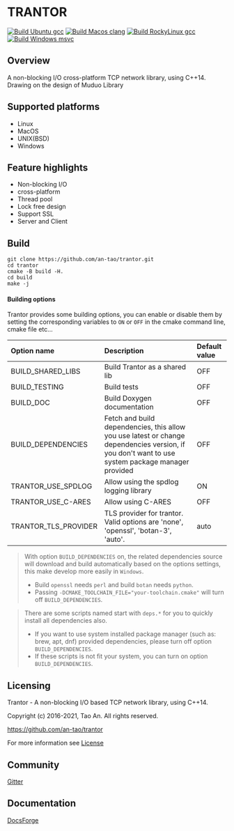 # TRANTOR

[![Build Ubuntu gcc](https://github.com/an-tao/trantor/actions/workflows/ubuntu-gcc.yml/badge.svg)](https://github.com/an-tao/trantor/actions)
[![Build Macos clang](https://github.com/an-tao/trantor/actions/workflows/macos-clang.yml/badge.svg)](https://github.com/an-tao/trantor/actions)
[![Build RockyLinux gcc](https://github.com/an-tao/trantor/actions/workflows/rockylinux-gcc.yml/badge.svg)](https://github.com/an-tao/trantor/actions)
[![Build Windows msvc](https://github.com/an-tao/trantor/actions/workflows/windows-msvc.yml/badge.svg)](https://github.com/an-tao/trantor/actions)

## Overview
A non-blocking I/O cross-platform TCP network library, using C++14.  
Drawing on the design of Muduo Library

## Supported platforms
- Linux
- MacOS
- UNIX(BSD)
- Windows

## Feature highlights
- Non-blocking I/O
- cross-platform
- Thread pool
- Lock free design
- Support SSL
- Server and Client


## Build
```shell
git clone https://github.com/an-tao/trantor.git
cd trantor
cmake -B build -H.
cd build 
make -j
```
#### Building options

Trantor provides some building options, you can enable or disable them by setting the corresponding variables to `ON` or `OFF` in the cmake command line, cmake file etc...

| Option name | Description | Default value |
| :--- | :--- | :--- |
| BUILD_SHARED_LIBS | Build Trantor as a shared lib |  OFF | 
| BUILD_TESTING | Build tests |  OFF | 
| BUILD_DOC | Build Doxygen documentation |  OFF | 
| BUILD_DEPENDENCIES | Fetch and build dependencies, this allow you use latest or change dependencies version, if you don't want to use system package manager provided | OFF | 
| TRANTOR_USE_SPDLOG | Allow using the spdlog logging library | ON | 
| TRANTOR_USE_C-ARES | Allow using C-ARES |  OFF |
| TRANTOR_TLS_PROVIDER | TLS provider for trantor. Valid options are 'none', 'openssl', 'botan-3', 'auto'.   | auto  | 

> With option `BUILD_DEPENDENCIES` on, the related dependencies source will download and build automatically based on the options settings, this make develop more easily in `Windows`.
>* Build `openssl` needs `perl` and build `botan` needs `python`.
>* Passing `-DCMAKE_TOOLCHAIN_FILE="your-toolchain.cmake"` will turn off `BUILD_DEPENDENCIES`.

> There are some scripts named start with `deps.*` for you to quickly install all dependencies also.
>* If you want to use system installed package manager (such as: brew, apt, dnf) provided dependencies, please turn off option `BUILD_DEPENDENCIES`.
>* If these scripts is not fit your system, you can turn on option `BUILD_DEPENDENCIES`.

## Licensing
Trantor - A non-blocking I/O based TCP network library, using C++14. 

Copyright (c) 2016-2021, Tao An.  All rights reserved.

https://github.com/an-tao/trantor

For more information see [License](License)

## Community
[Gitter](https://gitter.im/drogon-web/community)

## Documentation
[DocsForge](https://trantor.docsforge.com/)
